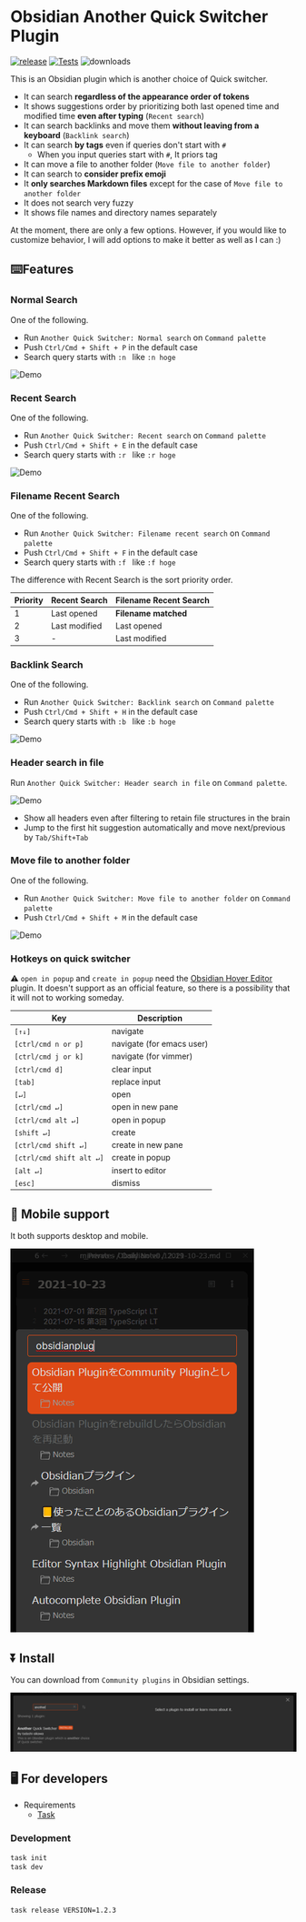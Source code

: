 # Obsidian Another Quick Switcher Plugin

[![release](https://img.shields.io/github/release/tadashi-aikawa/obsidian-another-quick-switcher.svg)](https://github.com/tadashi-aikawa/obsidian-another-quick-switcher/releases/latest)
[![Tests](https://github.com/tadashi-aikawa/obsidian-another-quick-switcher/workflows/Tests/badge.svg)](https://github.com/tadashi-aikawa/obsidian-another-quick-switcher/actions)
![downloads](https://img.shields.io/github/downloads/tadashi-aikawa/obsidian-another-quick-switcher/total)

This is an Obsidian plugin which is another choice of Quick switcher.
- It can search **regardless of the appearance order of tokens**
- It shows suggestions order by prioritizing both last opened time and modified time **even after typing** (`Recent search`)
- It can search backlinks and move them **without leaving from a keyboard** (`Backlink search`)
- It can search **by tags** even if queries don't start with `#`
  - When you input queries start with `#`, It priors tag
- It can move a file to another folder (`Move file to another folder`)
- It can search to **consider prefix emoji**
- It **only searches Markdown files** except for the case of `Move file to another folder`
- It does not search very fuzzy
- It shows file names and directory names separately

At the moment, there are only a few options. However, if you would like to customize behavior, I will add options to make it better as well as I can :)

## ⌨️Features

### Normal Search

One of the following.

- Run `Another Quick Switcher: Normal search` on `Command palette`
- Push `Ctrl/Cmd + Shift + P` in the default case
- Search query starts with `:n ` like `:n hoge`

![Demo](https://raw.githubusercontent.com/tadashi-aikawa/obsidian-another-quick-switcher/master/demo/normal.gif)

### Recent Search

One of the following.

- Run `Another Quick Switcher: Recent search` on `Command palette`
- Push `Ctrl/Cmd + Shift + E` in the default case
- Search query starts with `:r ` like `:r hoge`

![Demo](https://raw.githubusercontent.com/tadashi-aikawa/obsidian-another-quick-switcher/master/demo/recent.gif)

### Filename Recent Search

One of the following.

- Run `Another Quick Switcher: Filename recent search` on `Command palette`
- Push `Ctrl/Cmd + Shift + F` in the default case
- Search query starts with `:f ` like `:f hoge`

The difference with Recent Search is the sort priority order.

| Priority | Recent Search | Filename Recent Search |
| -------- | ------------- | ---------------------- |
| 1        | Last opened | **Filename matched**   |
| 2        | Last modified   | Last opened          |
| 3        | -             | Last modified            |

### Backlink Search

One of the following.

- Run `Another Quick Switcher: Backlink search` on `Command palette`
- Push `Ctrl/Cmd + Shift + H` in the default case
- Search query starts with `:b ` like `:b hoge`

![Demo](https://raw.githubusercontent.com/tadashi-aikawa/obsidian-another-quick-switcher/master/demo/backlink.gif)

### Header search in file

Run `Another Quick Switcher: Header search in file` on `Command palette`.

![Demo](https://raw.githubusercontent.com/tadashi-aikawa/obsidian-another-quick-switcher/master/demo/header-in-file.gif)

- Show all headers even after filtering to retain file structures in the brain
- Jump to the first hit suggestion automatically and move next/previous by `Tab/Shift+Tab`

### Move file to another folder

One of the following.

- Run `Another Quick Switcher: Move file to another folder` on `Command palette`
- Push `Ctrl/Cmd + Shift + M` in the default case

![Demo](https://raw.githubusercontent.com/tadashi-aikawa/obsidian-another-quick-switcher/master/demo/move-to-folder.gif)

### Hotkeys on quick switcher

⚠ `open in popup` and `create in popup` need the [Obsidian Hover Editor](https://github.com/nothingislost/obsidian-hover-editor) plugin. It doesn't support as an official feature, so there is a possibility that it will not to working someday.

| Key                       | Description               |
| ------------------------- | ------------------------- |
| `[↑↓]`                  | navigate                  |
| `[ctrl/cmd n or p]`       | navigate (for emacs user) |
| `[ctrl/cmd j or k]`       | navigate (for vimmer)     |
| `[ctrl/cmd d]`            | clear input               |
| `[tab]`                   | replace input             |
| `[↵]`                    | open                      |
| `[ctrl/cmd ↵]`           | open in new pane          |
| `[ctrl/cmd alt ↵]`       | open in popup             |
| `[shift ↵]`              | create                    |
| `[ctrl/cmd shift ↵]`     | create in new pane        |
| `[ctrl/cmd shift alt ↵]` | create in popup           |
| `[alt ↵]`                | insert to editor          |
| `[esc]`                   | dismiss                   |

## 📱 Mobile support

It both supports desktop and mobile.

![img_1.png](demo/img_1.png)

## ⏬ Install

You can download from `Community plugins` in Obsidian settings.

![img.png](demo/img.png)

## 🖥️ For developers

- Requirements
  - [Task]

### Development

```console
task init
task dev
```

### Release

```console
task release VERSION=1.2.3
```

[task]: https://github.com/go-task/task

